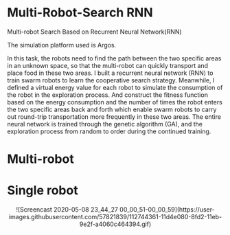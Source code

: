 # Multi-Robot-Search RNN
Multi-robot Search Based on Recurrent Neural Network(RNN)

The simulation platform used is Argos.

In this task, the robots need to find the path between the two specific areas in an unknown space, so that the multi-robot can quickly transport and place food in these two areas. I built a recurrent neural network (RNN) to train swarm robots to learn the cooperative search strategy. Meanwhile, I defined a virtual energy value for each robot to simulate the consumption of the robot in the exploration process. And construct the fitness function based on the energy consumption and the number of times the robot enters the two specific areas back and forth which enable swarm robots to carry out round-trip transportation more frequently in these two areas. The entire neural network is trained through the genetic algorithm (GA), and the exploration process from random to order during the continued training.

# Multi-robot
<div align=center><src="https://user-images.githubusercontent.com/57821839/112744337-da663400-8fd1-11eb-9b0a-06af2323da07.gif"/></div>



# Single robot
<p align="center">![Screencast 2020-05-08 23_44_27 00_00_51-00_00_59](https://user-images.githubusercontent.com/57821839/112744361-11d4e080-8fd2-11eb-9e2f-a4060c464394.gif)</p>

